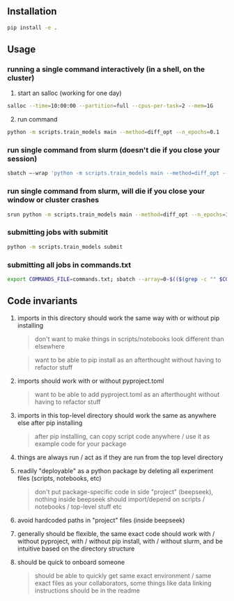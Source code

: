 ## Installation
```bash
pip install -e .
```

## Usage
### running a single command interactively (in a shell, on the cluster)

1. start an salloc (working for one day)
```bash
salloc --time=10:00:00 --partition=full --cpus-per-task=2 --mem=1G
```
2. run command
```bash
python -m scripts.train_models main --method=diff_opt --n_epochs=0.1
```

### run single command from slurm (doesn't die if you close your session)
```bash
sbatch –-wrap 'python -m scripts.train_models main --method=diff_opt --n_epochs=10'
```

### run single command from slurm, will die if you close your window or cluster crashes
```bash
srun python -m scripts.train_models main --method=diff_opt --n_epochs=10
```


### submitting jobs with submitit
```bash
python -m scripts.train_models submit
```

### submitting all jobs in commands.txt
```bash
export COMMANDS_FILE=commands.txt; sbatch --array=0-$(($(grep -c "" $COMMANDS_FILE)-1)) run_all_lines.sh
```


## Code invariants
1. imports in this directory should work the same way with or without pip installing
    > don't want to make things in scripts/notebooks look different than elsewhere

    > want to be able to pip install as an afterthought without having to refactor stuff
2.  imports should work with or without pyproject.toml
    > want to be able to add pyproject.toml as an afterthought without having to refactor stuff
3. imports in this top-level directory should work the same as anywhere else after pip installing
    > after pip installing, can copy script code anywhere / use it as example code for your package
4. things are always run / act as if they are run from the top level directory
5. readily "deployable" as a python package by deleting all experiment files (scripts, notebooks, etc)
    > don't put package-specific code in side "project" (beepseek), nothing inside beepseek should import/depend on scripts / notebooks / top-level stuff etc
6. avoid hardcoded paths in "project" files (inside beepseek)
7. generally should be flexible, the same exact code should work with / without pyproject, with / without pip install, with / without slurm, and be intuitive based on the directory structure
8. should be quick to onboard someone
    > should be able to quickly get same exact environment / same exact files as your collaborators, some things like data linking instructions should be in the readme